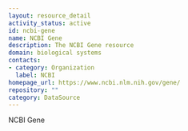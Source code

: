 ```yaml
---
layout: resource_detail
activity_status: active
id: ncbi-gene
name: NCBI Gene
description: The NCBI Gene resource
domain: biological systems
contacts:
- category: Organization
  label: NCBI
homepage_url: https://www.ncbi.nlm.nih.gov/gene/
repository: ""
category: DataSource
---
```


NCBI Gene